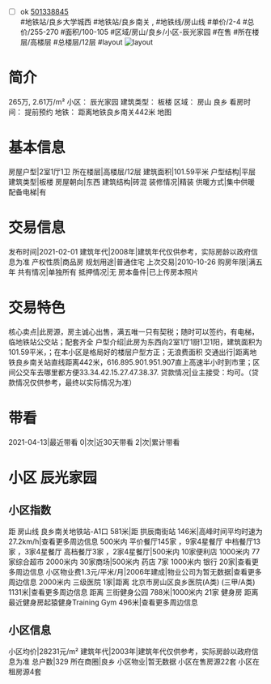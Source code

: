 - [ ] ok [501338845](https://bj.5i5j.com/ershoufang/501338845.html)  
 #地铁站/良乡大学城西 #地铁站/良乡南关 ,  #地铁线/房山线
#单价/2-4 #总价/255-270 #面积/100-105   #区域/房山/良乡/小区-辰光家园 #在售 #所在楼层/高楼层 #总楼层/12层 #layout 
![layout](http://image2a.5i5j.com/bdir/layout/565485.jpg_P5.jpg) 
# 简介 
 265万,  2.61万/m² 
小区： 辰光家园
建筑类型： 板楼
区域： 房山 良乡
看房时间： 提前预约
地铁： 距离地铁良乡南关442米 地图
# 基本信息 
 房屋户型|2室1厅1卫
所在楼层|高楼层/12层
建筑面积|101.59平米
户型结构|平层
建筑类型|板楼
房屋朝向|东西
建筑结构|砖混
装修情况|精装
供暖方式|集中供暖
配备电梯|有
# 交易信息 
 发布时间|2021-02-01
建筑年代|2008年|建筑年代仅供参考，实际房龄以政府信息为准
产权性质|商品房
规划用途|普通住宅
上次交易|2010-10-26
购房年限|满五年
共有情况|单独所有
抵押情况|无
房本备件|已上传房本照片
# 交易特色 
 核心卖点|此房源，房主诚心出售，满五唯一只有契税；随时可以签约，有电梯，临地铁站公交站；配套齐全
户型介绍|此房为东西向2室1厅1厨1卫1阳，建筑面积为101.59平米，；在本小区是格局好的楼层户型方正；无浪费面积
交通出行|距离地铁良乡南关站直线距离442米，616.895.901.951.907直上高速半小时到市里；区间公交车去哪里都方便33.34.42.15.27.47.38.37.
贷款情况|业主接受：均可。（贷款情况仅供参考，最终以实际情况为准）
# 带看 
 2021-04-13|最近带看	 0|次|近30天带看	 2|次|累计带看
# 小区 辰光家园
## 小区指数 
 距 房山线 良乡南关地铁站-A1口 581米|距 拱辰南街站 146米|高峰时间平均时速为27.2km/h|查看更多周边信息
500米内 平价餐厅145家 ，9家4星餐厅
中档餐厅13家 ，3家4星餐厅
高档餐厅3家 ，2家4星餐厅|500米内 10家便利店
1000米内 77家综合超市
2000米内 30家商场|500米内 药店 7家
1000米内 银行 20家|查看更多周边信息
小区物业费1.3元/平米/月|2006年建成|物业公司为暂无数据|查看更多周边信息
2000米内 三级医院 1家|距离 北京市房山区良乡医院(A类) (三甲/A类) 1131米|查看更多周边信息
距离 三街健身公园 788米|1000米内 21家 健身房
距离最近健身房起猿健身Training Gym 496米|查看更多周边信息
## 小区信息 
 小区均价|28231元/m²
建筑年代|2003年|建筑年代仅供参考，实际房龄以政府信息为准
总户数|329
所在商圈|良乡
小区物业|暂无数据
小区在售房源22套
小区在租房源4套
